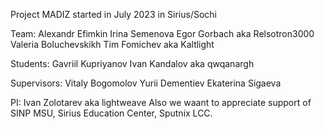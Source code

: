 Project MADIZ started in July 2023 in Sirius/Sochi

Team:
Alexandr Efimkin
Irina Semenova
Egor Gorbach aka Relsotron3000
Valeria Boluchevskikh
Tim Fomichev aka Kaltlight

Students:
Gavriil Kupriyanov
Ivan Kandalov aka qwqanargh

Supervisors: 
Vitaly Bogomolov 
Yurii Dementiev
Ekaterina Sigaeva

PI: Ivan Zolotarev aka lightweave
Also we waant to appreciate support of SINP MSU, Sirius Education Center, Sputnix LCC.
